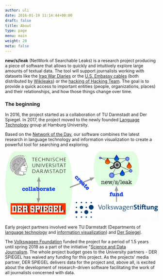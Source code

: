 ```yaml
---
author: uli
date: 2016-01-19 11:14:44+00:00
draft: false
title: About
type: page
menu: main
weight: 20
meta: false
---
```


**new/s/leak** (NetWork of Searchable Leaks) is a research project producing a piece of software that allows to quickly and intuitively explore large amounts of textual data. The tool will support journalists working with datasets like the [Iraq War Diaries](http://www.spiegel.de/international/world/the-wikileaks-iraq-war-logs-greatest-data-leak-in-us-military-history-a-724845.html) or the [U.S. Embassy cables](http://www.theguardian.com/world/2010/nov/28/us-embassy-cable-leak-diplomacy-crisis) (both distributed by [Wikileaks](https://wikileaks.org)) or the [hacking of Hacking Team](https://labs.rs/en/metadata/). The goal is to provide a quick access to important entities (people, organizations, places) and their relationships, and how those things change over time. 


### The beginning

In 2016, the project started as a collaboration of TU Darmstadt and Der Spiegel. In 2017, the project moved to the newly founded [Language Technology](https://lt.informatik.uni-hamburg.de/) group at Hamburg University.

Based on the [Network of the Day](http://tagesnetzwerk.de), our software combines the latest research in language technology and information visualization to create a powerful tool for searching and exploring.

![collaboration](/img/collaboration-3-1024x456.png)


Early project partners involved were TU Darmstadt (Departments of [language technology](https://www.lt.tu-darmstadt.de/de/lt-home/) and [information visualization](http://www.gris.tu-darmstadt.de/research/vissearch/index.en.htm)) and [Der Spiegel](http://www.spiegel.de). 

The [Volkswagen Foundation](https://en.wikipedia.org/wiki/Volkswagen_Foundation) funded the project for a period of 1.5 years until spring 2018 as a part of the initiative "[Science and Data Journalism](https://www.volkswagenstiftung.de/aktuelles-presse/journal/wissenschaft-und-datenjournalismus). The whole project budget goes to the University partners - DER SPIEGEL has waived any funding for this project. As the projects' media partner, DER SPIEGEL delivers data for the project and, above all, is excited about the development of research-driven software facilitating the work of all journalists concerned with data.